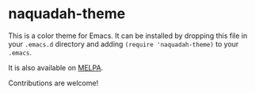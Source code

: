 # naquadah-theme

This is a color theme for Emacs. It can be installed by dropping this file in
your `.emacs.d` directory and adding `(require 'naquadah-theme)` to your `.emacs`.

It is also available on [MELPA](https://melpa.org/#/naquadah-theme).

Contributions are welcome!
